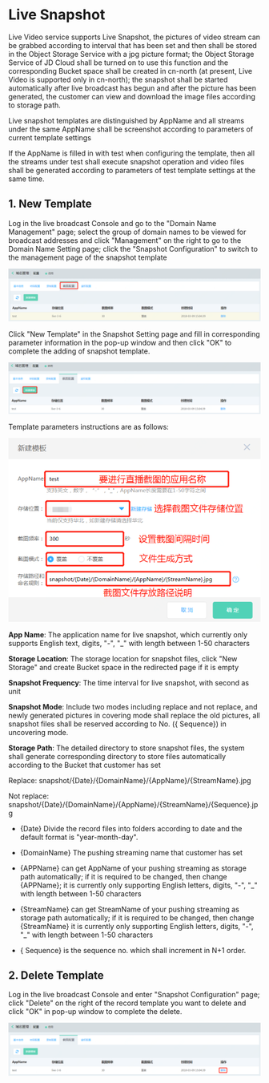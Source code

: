 # Live Snapshot

Live Video service supports Live Snapshot, the pictures of video stream can be grabbed according to interval that has been set and then shall be stored in the Object Storage Service with a jpg picture format; the Object Storage Service of JD Cloud shall be turned on to use this function and the corresponding Bucket space shall be created in cn-north (at present, Live Video is supported only in cn-north); the snapshot shall be started automatically after live broadcast has begun and after the picture has been generated, the customer can view and download the image files according to storage path.

Live snapshot templates are distinguished by AppName and all streams under the same AppName shall be screenshot according to parameters of current template settings

If the AppName is filled in with test when configuring the template, then all the streams under test shall execute snapshot operation and video files shall be generated according to parameters of test template settings at the same time.

## 1. New Template

Log in the live broadcast Console and go to the "Domain Name Management" page; select the group of domain names to be viewed for broadcast addresses and click "Management" on the right to go to the Domain Name Setting page; click the "Snapshot Configuration" to switch to the management page of the snapshot template

![](https://github.com/jdcloudcom/cn/blob/cn-live-video/image/live-video/%E7%9B%B4%E6%92%AD%E6%88%AA%E5%9B%BE-%E9%A1%B5%E9%9D%A2%E5%88%87%E6%8D%A2.png)

Click "New Template" in the Snapshot Setting page and fill in corresponding parameter information in the pop-up window and then click "OK" to complete the adding of snapshot template.

![](https://github.com/jdcloudcom/cn/blob/cn-live-video/image/live-video/%E7%9B%B4%E6%92%AD%E6%88%AA%E5%9B%BE-%E6%96%B0%E7%89%88%E6%A8%A1%E6%9D%BF%E6%8C%89%E9%92%AE.png)

Template parameters instructions are as follows:

![](https://github.com/jdcloudcom/cn/blob/cn-live-video/image/live-video/%E6%96%B0%E5%BB%BA%E6%88%AA%E5%9B%BE%E6%A8%A1%E6%9D%BF%E6%9B%B4%E6%96%B0.png)

**App
Name**: The application name for live snapshot, which currently only supports English text, digits, "-", "_" with length between 1-50 characters

**Storage Location**: The storage location for snapshot files, click "New Storage" and create Bucket space in the redirected page if it is empty

**Snapshot Frequency**: The time interval for live snapshot, with second as unit

**Snapshot Mode**: Include two modes including replace and not replace, and newly generated pictures in covering mode shall replace the old pictures, all snapshot files shall be reserved according to No. ({
Sequence}) in uncovering mode.

**Storage Path**: The detailed directory to store snapshot files, the system shall generate corresponding directory to store files automatically according to the Bucket that customer has set

Replace: snapshot/{Date}/{DomainName}/{AppName}/{StreamName}.jpg

Not replace: snapshot/{Date}/{DomainName}/{AppName}/{StreamName}/{Sequence}.jpg

-   {Date} Divide the record files into folders according to date and the default format is "year-month-day".

-   {DomainName} The pushing streaming name that customer has set

-   {APPName} can get AppName of your pushing streaming as storage path automatically; if it is required to be changed, then change {APPName};
    it is currently only supporting English letters, digits, "-", "_" with length between 1-50 characters

-   {StreamName} can get StreamName of your pushing streaming as storage path automatically;
    if it is required to be changed, then change {StreamName}
    it is currently only supporting English letters, digits, "-", "_" with length between 1-50 characters

-   { Sequence} is the sequence no. which shall increment in N+1 order.

## 2. Delete Template

Log in the live broadcast Console and enter "Snapshot Configuration" page; click "Delete" on the right of the record template you want to delete and click "OK" in pop-up window to complete the delete.

![](https://github.com/jdcloudcom/cn/blob/cn-live-video/image/live-video/%E7%9B%B4%E6%92%AD%E6%88%AA%E5%9B%BE-%E6%A8%A1%E6%9D%BF%E5%88%A0%E9%99%A4.png)
